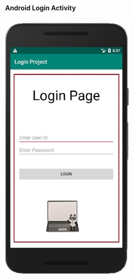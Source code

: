 ## Android Login Activity
<br> <img src="app/src/main/res/drawable/sample.gif" style="width:400px;"/>

